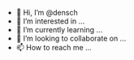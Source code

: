 - 👋 Hi, I’m @densch
- 👀 I’m interested in ...
- 🌱 I’m currently learning ...
- 💞️ I’m looking to collaborate on ...
- 📫 How to reach me ...

<!---
densch/densch is a ✨ special ✨ repository because its `README.md` (this file) appears on your GitHub profile.
You can click the Preview link to take a look at your changes.
--->
